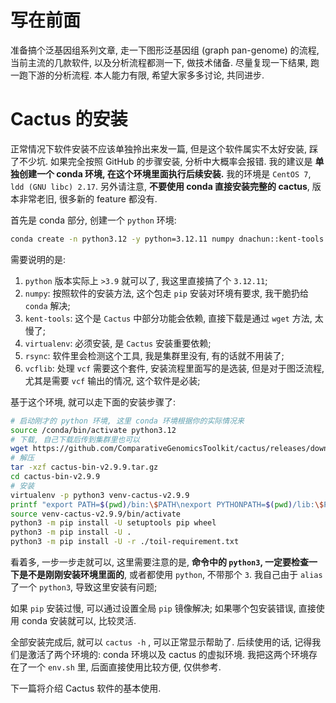 # 写在前面
准备搞个泛基因组系列文章, 走一下图形泛基因组 (graph pan-genome) 的流程, 当前主流的几款软件, 以及分析流程都测一下, 做技术储备. 尽量复现一下结果, 跑一跑下游的分析流程. 本人能力有限, 希望大家多多讨论, 共同进步.

# Cactus 的安装

正常情况下软件安装不应该单独拎出来发一篇, 但是这个软件属实不太好安装, 踩了不少坑. 如果完全按照 GitHub 的步骤安装, 分析中大概率会报错. 我的建议是 **单独创建一个 conda 环境, 在这个环境里面执行后续安装.** 我的环境是 `CentOS 7`, `ldd (GNU libc) 2.17`. 另外请注意, **不要使用 conda 直接安装完整的 cactus**, 版本非常老旧, 很多新的 feature 都没有.

首先是 conda 部分, 创建一个 `python` 环境:

```bash
conda create -n python3.12 -y python=3.12.11 numpy dnachun::kent-tools virtualenv conda-forge::rsync bioconda::vcflib
```

需要说明的是: 
1. `python` 版本实际上 ` >3.9 ` 就可以了, 我这里直接搞了个 `3.12.11`;
2. `numpy`: 按照软件的安装方法, 这个包走 `pip` 安装对环境有要求, 我干脆扔给 `conda` 解决;
3. `kent-tools`: 这个是 `Cactus` 中部分功能会依赖, 直接下载是通过 `wget` 方法, 太慢了;
4. `virtualenv`: 必须安装, 是 `Cactus` 安装重要依赖;
5. `rsync`: 软件里会检测这个工具, 我是集群里没有, 有的话就不用装了;
6. `vcflib`: 处理 `vcf` 需要这个套件, 安装流程里面写的是选装, 但是对于图泛流程, 尤其是需要 `vcf` 输出的情况, 这个软件是必装;

基于这个环境, 就可以走下面的安装步骤了:

```bash 
# 启动刚才的 python 环境, 这里 conda 环境根据你的实际情况来
source /conda/bin/activate python3.12
# 下载, 自己下载后传到集群里也可以
wget https://github.com/ComparativeGenomicsToolkit/cactus/releases/download/v2.9.9/cactus-bin-v2.9.9.tar.gz
# 解压
tar -xzf cactus-bin-v2.9.9.tar.gz
cd cactus-bin-v2.9.9
# 安装
virtualenv -p python3 venv-cactus-v2.9.9
printf "export PATH=$(pwd)/bin:\$PATH\nexport PYTHONPATH=$(pwd)/lib:\$PYTHONPATH\nexport LD_LIBRARY_PATH=$(pwd)/lib:\$LD_LIBRARY_PATH\n" >> venv-cactus-v2.9.9/bin/activate
source venv-cactus-v2.9.9/bin/activate
python3 -m pip install -U setuptools pip wheel
python3 -m pip install -U .
python3 -m pip install -U -r ./toil-requirement.txt
```

看着多, 一步一步走就可以, 这里需要注意的是, **命令中的 `python3`, 一定要检查一下是不是刚刚安装环境里面的**, 或者都使用 `python`, 不带那个 `3`. 我自己由于 `alias` 了一个 `python3`, 导致这里安装有问题; 

如果 `pip` 安装过慢, 可以通过设置全局 `pip` 镜像解决; 如果哪个包安装错误, 直接使用 conda 安装就可以, 比较灵活.

全部安装完成后, 就可以 `cactus -h` , 可以正常显示帮助了. 后续使用的话, 记得我们是激活了两个环境的: conda 环境以及 cactus 的虚拟环境. 我把这两个环境存在了一个 `env.sh` 里, 后面直接使用比较方便, 仅供参考.

下一篇将介绍 Cactus 软件的基本使用.
